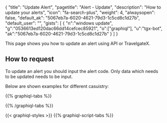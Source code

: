 {
"title": "Update Alert",
"pagetitle": "Alert - Update",
"description": "How to update your alerts",
"icon": "fa-search-plus",
"weight": 4,
"alwaysopen": false,
"default_ak": "5067eb7a-6020-4621-79d3-1c5cd8c1d27b",
"default_user": "",
"gists": [
    {
        "n":"windows update",
        "g":"0536613ed120dac66dd14cefcec85921",
        "o":["graphiql"],
        "u":"tgx-bot",
        "ak":"5067eb7a-6020-4621-79d3-1c5cd8c1d27b"
    }
    ]
}

This page shows you how to update an alert using API or TravelgateX.

## How to request

To update an alert you should input the alert code. Only data which needs to be updated needs to be input. 

Below are shown examples for different casuistry:

{{% graphiql-tabs %}}

{{% /graphiql-tabs %}}

{{< graphiql-styles >}}
{{% graphiql-script-tabs %}}
